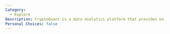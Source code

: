 ```yaml
---
Category:
  - Explore
Description: CryptoQuant is a data analytics platform that provides on-chain and market data insights for cryptocurrencies, helping traders and investors make informed decisions with real-time metrics and analysis.
Personal Choices: false
---
```

